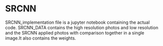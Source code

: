 # SRCNN

SRCNN_implementation file is a jupyter notebook containing the actual code.
SRCNN_DATA contains the high resolution photos and low resolution and the SRCNN applied photos with comparison together in a 
single image.It also contains the weights.
